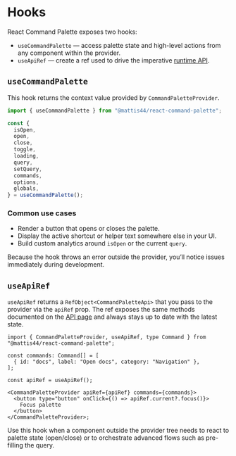 # Hooks

React Command Palette exposes two hooks:

- `useCommandPalette` — access palette state and high-level actions from any component within the provider.
- `useApiRef` — create a ref used to drive the imperative [runtime API](./api.md).

## `useCommandPalette`

This hook returns the context value provided by `CommandPaletteProvider`.

```ts
import { useCommandPalette } from "@mattis44/react-command-palette";

const {
  isOpen,
  open,
  close,
  toggle,
  loading,
  query,
  setQuery,
  commands,
  options,
  globals,
} = useCommandPalette();
```

### Common use cases

- Render a button that opens or closes the palette.
- Display the active shortcut or helper text somewhere else in your UI.
- Build custom analytics around `isOpen` or the current `query`.

Because the hook throws an error outside the provider, you’ll notice issues immediately during development.

## `useApiRef`

`useApiRef` returns a `RefObject<CommandPaletteApi>` that you pass to the provider via the `apiRef` prop. The ref exposes the same methods documented on the [API page](./api.md#methods) and always stays up to date with the latest state.

```tsx
import { CommandPaletteProvider, useApiRef, type Command } from "@mattis44/react-command-palette";

const commands: Command[] = [
  { id: "docs", label: "Open docs", category: "Navigation" },
];

const apiRef = useApiRef();

<CommandPaletteProvider apiRef={apiRef} commands={commands}>
  <button type="button" onClick={() => apiRef.current?.focus()}>
    Focus palette
  </button>
</CommandPaletteProvider>;
```

Use this hook when a component outside the provider tree needs to react to palette state (open/close) or to orchestrate advanced flows such as pre-filling the query.
